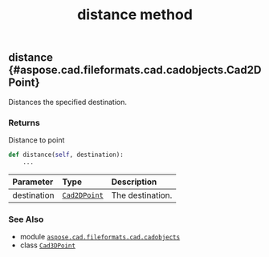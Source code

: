 ﻿---
title: distance method
second_title: Aspose.CAD for Python via .NET API References
description: 
type: docs
weight: 20
url: /python-net/aspose.cad.fileformats.cad.cadobjects/cad3dpoint/distance/
is_root: false
---

## distance {#aspose.cad.fileformats.cad.cadobjects.Cad2DPoint}

Distances the specified destination.


### Returns 


Distance to point


```python
def distance(self, destination):
    ...
```


| Parameter | Type | Description |
| :- | :- | :- |
| destination | [`Cad2DPoint`](/cad/python-net/aspose.cad.fileformats.cad.cadobjects/cad2dpoint) | The destination. |



### See Also
* module [`aspose.cad.fileformats.cad.cadobjects`](../../)
* class [`Cad3DPoint`](/cad/python-net/aspose.cad.fileformats.cad.cadobjects/cad3dpoint)
